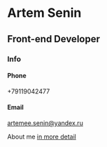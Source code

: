 # Artem Senin
## Front-end Developer
### Info
#### Phone
+79119042477
#### Email
artemee.senin@yandex.ru

About me [in more detail](https://artemeesenin.github.io)
